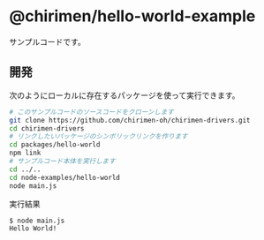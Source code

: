 # @chirimen/hello-world-example

サンプルコードです。

## 開発

次のようにローカルに存在するパッケージを使って実行できます。

```sh
# このサンプルコードのソースコードをクローンします
git clone https://github.com/chirimen-oh/chirimen-drivers.git
cd chirimen-drivers
# リンクしたいパッケージのシンボリックリンクを作ります
cd packages/hello-world
npm link
# サンプルコード本体を実行します
cd ../..
cd node-examples/hello-world
node main.js
```

実行結果

```log
$ node main.js
Hello World!
```
